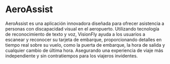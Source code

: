 
# AeroAssist

AeroAssist es una aplicación innovadora diseñada para ofrecer asistencia a personas con discapacidad visual en el aeropuerto. Utilizando tecnología de reconocimiento de texto y voz, VisionFly ayuda a los usuarios a escanear y reconocer su tarjeta de embarque, proporcionando detalles en tiempo real sobre su vuelo, como la puerta de embarque, la hora de salida y cualquier cambio de última hora. Asegurando una experiencia de viaje más independiente y sin contratiempos para los viajeros invidentes.


